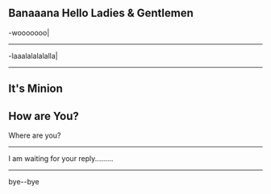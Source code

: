 Banaaana
Hello Ladies & Gentlemen
-----

-wooooooo|

------




-laaalalalalalla|


--------


It's Minion
------

How are You?
-------

Where are you?


------


I am waiting for your reply.........


------



bye--bye
